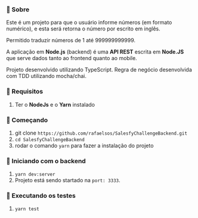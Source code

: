 ### 📜 Sobre
Este é um projeto para que o usuário informe números (em formato numérico), e esta será retorna o número por escrito em inglês. 

Permitido traduzir números de 1 até 999999999999.

A aplicação em **Node.js** (backend) é uma **API REST** escrita em **Node.JS** que serve dados tanto ao frontend quanto ao mobile. 

Projeto desenvolvido utilizando TypeScript.
Regra de negócio desenvolvida com TDD utilizando mocha/chai.

### 🔽 Requisitos
1. Ter o **NodeJs** e o **Yarn** instalado

### :rocket: Começando
1. git clone ``https://github.com/rafaelsos/SalesfyChallengeBackend.git``
2. ``cd SalesfyChallengeBackend``
3. rodar o comando ``yarn`` para fazer a instalação do projeto

### :rocket: Iniciando com o backend
1. ``yarn dev:server``
2. Projeto está sendo startado na `port: 3333`.

### :rocket: Executando os testes
1. ``yarn test``
